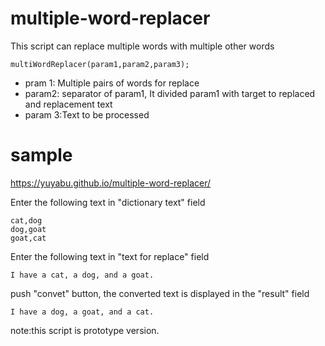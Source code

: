 # multiple-word-replacer

This script can replace multiple words with multiple other words

```
multiWordReplacer(param1,param2,param3);
```

 - pram 1: Multiple pairs of words for replace
 - param2: separator of param1, It divided param1 with target to replaced and replacement text
 - param 3:Text to be processed

# sample

https://yuyabu.github.io/multiple-word-replacer/


Enter the following text in "dictionary text" field

```
cat,dog
dog,goat
goat,cat
```

Enter the following text in "text for replace" field

```
I have a cat, a dog, and a goat.
```

push "convet" button, the converted text is displayed in the "result" field

```
I have a dog, a goat, and a cat.

```

note:this script is prototype version.
